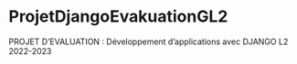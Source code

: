 # ProjetDjangoEvakuationGL2
PROJET D’EVALUATION : Développement  d’applications avec DJANGO L2 2022-2023
